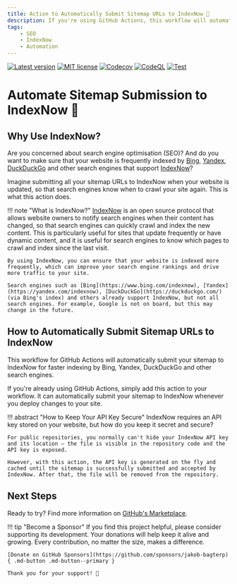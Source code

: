 ```yaml
---
title: Action to Automatically Submit Sitemap URLs to IndexNow 🔎
description: If you're using GitHub Actions, this workflow will automatically submit your sitemap to IndexNow for faster indexing by Bing, Yandex, DuckDuckGo and other search engines.
tags:
    - SEO
    - IndexNow
    - Automation
---
```


[![Latest version](https://img.shields.io/static/v1?label=version&message=1.0.7&color=yellowgreen)](https://github.com/jakob-bagterp/index-now-submit-sitemap-action/releases/latest)
[![MIT license](https://img.shields.io/static/v1?label=license&message=MIT&color=blue)](https://github.com/jakob-bagterp/index-now-submit-sitemap-action/blob/master/LICENSE.md)
[![Codecov](https://codecov.io/gh/jakob-bagterp/index-now-submit-sitemap-action/branch/master/graph/badge.svg?token=PEGUV7IL8T)](https://codecov.io/gh/jakob-bagterp/index-now-submit-sitemap-action)
[![CodeQL](https://github.com/jakob-bagterp/index-now-submit-sitemap-action/actions/workflows/codeql.yml/badge.svg)](https://github.com/jakob-bagterp/index-now-submit-sitemap-action/actions/workflows/codeql.yml)
[![Test](https://github.com/jakob-bagterp/index-now-submit-sitemap-action/actions/workflows/test.yml/badge.svg)](https://github.com/jakob-bagterp/index-now-submit-sitemap-action/actions/workflows/test.yml)

# Automate Sitemap Submission to IndexNow 🔎
## Why Use IndexNow?
Are you concerned about search engine optimisation (SEO)? And do you want to make sure that your website is frequently indexed by [Bing](https://www.bing.com/indexnow), [Yandex](https://yandex.com/indexnow), [DuckDuckGo](https://duckduckgo.com/) and other search engines that support [IndexNow](https://www.indexnow.org/)?

Imagine submitting all your sitemap URLs to IndexNow when your website is updated, so that search engines know when to crawl your site again. This is what this action does.

!!! note "What is IndexNow?"
    [IndexNow](https://www.indexnow.org/) is an open source protocol that allows website owners to notify search engines when their content has changed, so that search engines can quickly crawl and index the new content. This is particularly useful for sites that update frequently or have dynamic content, and it is useful for search engines to know which pages to crawl and index since the last visit.

    By using IndexNow, you can ensure that your website is indexed more frequently, which can improve your search engine rankings and drive more traffic to your site.

    Search engines such as [Bing](https://www.bing.com/indexnow), [Yandex](https://yandex.com/indexnow), [DuckDuckGo](https://duckduckgo.com/) (via Bing's index) and others already support IndexNow, but not all search engines. For example, Google is not on board, but this may change in the future.

## How to Automatically Submit Sitemap URLs to IndexNow
This workflow for GitHub Actions will automatically submit your sitemap to IndexNow for faster indexing by Bing, Yandex, DuckDuckGo and other search engines.

If you're already using GitHub Actions, simply add this action to your workflow. It can automatically submit your sitemap to IndexNow whenever you deploy changes to your site.

!!! abstract "How to Keep Your API Key Secure"
    IndexNow requires an API key stored on your website, but how do you keep it secret and secure?

    For public repositories, you normally can't hide your IndexNow API key and its location – the file is visible in the repository code and the API key is exposed.

    However, with this action, the API key is generated on the fly and cached until the sitemap is successfully submitted and accepted by IndexNow. After that, the file will be removed from the repository.

## Next Steps
Ready to try? Find more information on [GitHub's Marketplace](https://github.com/marketplace/actions/index-now-submit-action).

!!! tip "Become a Sponsor"
    If you find this project helpful, please consider supporting its development. Your donations will help keep it alive and growing. Every contribution, no matter the size, makes a difference.

    [Donate on GitHub Sponsors](https://github.com/sponsors/jakob-bagterp){ .md-button .md-button--primary }

    Thank you for your support! 🙌
